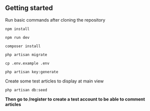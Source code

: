 ## Getting started

Run basic commands after cloning the repository

```
npm install
```

```
npm run dev
```

```
composer install
```

```
php artisan migrate
```

```
cp .env.example .env
```

```
php artisan key:generate
```

Create some test articles to display at main view

```
php artisan db:seed
```

**Then go to /register to create a test account to be able to comment articles**
